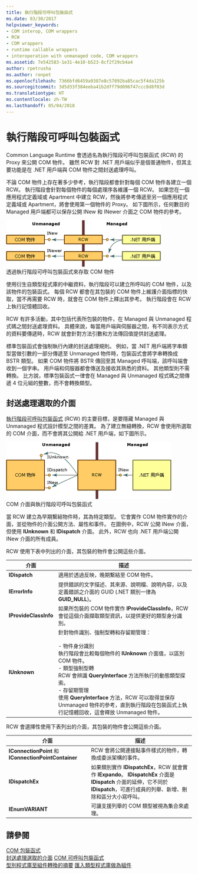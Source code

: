 ```yaml
---
title: 執行階段可呼叫包裝函式
ms.date: 03/30/2017
helpviewer_keywords:
- COM interop, COM wrappers
- RCW
- COM wrappers
- runtime callable wrappers
- interoperation with unmanaged code, COM wrappers
ms.assetid: 7e542583-1e31-4e10-b523-8cf2f29cb4a4
author: rpetrusha
ms.author: ronpet
ms.openlocfilehash: 7366bfd6459a9387e8c57092ba85cac5f4da125b
ms.sourcegitcommit: 3d5d33f384eeba41b2dff79d096f47ccc8d8f03d
ms.translationtype: HT
ms.contentlocale: zh-TW
ms.lasthandoff: 05/04/2018
---
```

# <a name="runtime-callable-wrapper"></a>執行階段可呼叫包裝函式
Common Language Runtime 會透過名為執行階段可呼叫包裝函式 (RCW) 的 Proxy 來公開 COM 物件。 雖然 RCW 對 .NET 用戶端似乎是個普通物件，但其主要功能是在 .NET 用戶端與 COM 物件之間封送處理呼叫。  
  
 不論 COM 物件上存在著多少參考，執行階段都會針對每個 COM 物件各建立一個 RCW。 執行階段會針對每個物件的每個處理序各維護一個 RCW。  如果您在一個應用程式定義域或 Apartment 中建立 RCW，然後將參考傳遞至另一個應用程式定義域或 Apartment，將會使用第一個物件的 Proxy。  如下圖所示，任何數目的 Managed 用戶端都可以保存公開 INew 和 INewer 介面之 COM 物件的參考。  
  
 ![RCW](./media/rcw.gif "rcw")  
透過執行階段可呼叫包裝函式來存取 COM 物件  
  
 使用衍生自類型程式庫的中繼資料，執行階段可以建立所呼叫的 COM 物件，以及該物件的包裝函式。 每個 RCW 都會在其包裝的 COM 物件上維護介面指標的快取，當不再需要 RCW 時，就會在 COM 物件上釋出其參考。 執行階段會在 RCW 上執行記憶體回收。  
  
 RCW 有許多活動，其中包括代表所包裝的物件，在 Managed 與 Unmanaged 程式碼之間封送處理資料。 具體來說，每當用戶端與伺服器之間，有不同表示方式的資料要傳遞時，RCW 就會針對方法引數和方法傳回值提供封送處理。  
  
 標準包裝函式會強制執行內建的封送處理規則。 例如，當 .NET 用戶端將字串類型當做引數的一部分傳遞至 Unmanaged 物件時，包裝函式會將字串轉換成 BSTR 類型。 如果 COM 物件將 BSTR 傳回至其 Managed 呼叫端，該呼叫端會收到一個字串。 用戶端和伺服器都會傳送及接收其熟悉的資料。 其他類型則不需轉換。 比方說，標準包裝函式一律會在 Managed 與 Unmanaged 程式碼之間傳遞 4 位元組的整數，而不會轉換類型。  
  
## <a name="marshaling-selected-interfaces"></a>封送處理選取的介面  
 [執行階段可呼叫包裝函式](runtime-callable-wrapper.md) (RCW) 的主要目標，是要隱藏 Managed 與 Unmanaged 程式設計模型之間的差異。 為了建立無縫轉換，RCW 會使用所選取的 COM 介面，而不會將其公開給 .NET 用戶端，如下圖所示。  
  
 ![具有介面的 RCW](./media/rcwwithinterfaces.gif "rcwwithinterfaces")  
COM 介面與執行階段可呼叫包裝函式  
  
 當 RCW 建立為早期繫結物件時，其為特定類型。 它會實作 COM 物件實作的介面，並從物件的介面公開方法、屬性和事件。 在圖例中，RCW 公開 INew 介面，但使用 **IUnknown** 和 **IDispatch** 介面。 此外，RCW 也向 .NET 用戶端公開 INew 介面的所有成員。  
  
 RCW 使用下表中列出的介面，其包裝的物件會公開這些介面。  
  
|介面|描述|  
|---------------|-----------------|  
|**IDispatch**|適用於透過反映，晚期繫結至 COM 物件。|  
|**IErrorInfo**|提供錯誤的文字描述、其來源、說明檔、說明內容，以及定義錯誤之介面的 GUID (.NET 類別一律為 **GUID_NULL**)。|  
|**IProvideClassInfo**|如果所包裝的 COM 物件實作 **IProvideClassInfo**，RCW 會從這個介面擷取類型資訊，以提供更好的類型身分識別。|  
|**IUnknown**|針對物件識別、強制型轉和存留期管理：<br /><br /> -   物件身分識別<br />     執行階段會比較每個物件的 **IUnknown** 介面值，以區別 COM 物件。<br />-   類型強制型轉<br />     RCW 會辨識 **QueryInterface** 方法所執行的動態類型探索。<br />-   存留期管理<br />     使用 **QueryInterface** 方法，RCW 可以取得並保存 Unmanaged 物件的參考，直到執行階段在包裝函式上執行記憶體回收，這會釋放 Unmanaged 物件。|  
  
 RCW 會選擇性使用下表列出的介面，其包裝的物件會公開這些介面。  
  
|介面|描述|  
|---------------|-----------------|  
|**IConnectionPoint** 和 **IConnectionPointContainer**|RCW 會將公開連接點事件樣式的物件，轉換成委派架構的事件。|  
|**IDispatchEx**|如果類別實作 **IDispatchEx**，RCW 就會實作 **IExpando**。 **IDispatchEx** 介面是 **IDispatch** 介面的延伸，它不同於 **IDispatch**，可進行成員的列舉、新增、刪除和區分大小寫呼叫。|  
|**IEnumVARIANT**|可讓支援列舉的 COM 類型被視為集合來處理。|  
  
## <a name="see-also"></a>請參閱  
 [COM 包裝函式](com-wrappers.md)  
 [封送處理選取的介面](https://msdn.microsoft.com/library/fdb97fd0-f694-4832-bf15-a4e7cf413840(v=vs.100))  
 [COM 可呼叫包裝函式](com-callable-wrapper.md)  
 [型別程式庫至組件轉換的摘要](https://msdn.microsoft.com/library/bf3f90c5-4770-4ab8-895c-3ba1055cc958(v=vs.100))  
 [匯入類型程式庫做為組件](importing-a-type-library-as-an-assembly.md)

